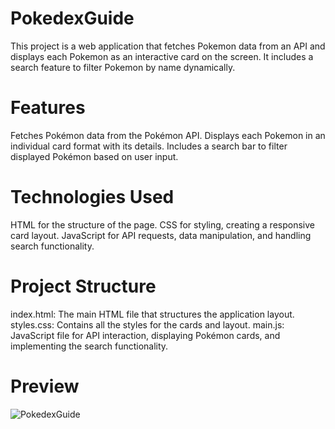 # PokedexGuide
This project is a web application that fetches Pokemon data from an API and displays each Pokemon as an interactive card on the screen. It includes a search feature to filter Pokemon by name dynamically.

# Features
Fetches Pokémon data from the Pokémon API.
Displays each Pokemon in an individual card format with its details.
Includes a search bar to filter displayed Pokémon based on user input.

# Technologies Used
HTML for the structure of the page.
CSS for styling, creating a responsive card layout.
JavaScript for API requests, data manipulation, and handling search functionality.

# Project Structure
index.html: The main HTML file that structures the application layout.
styles.css: Contains all the styles for the cards and layout.
main.js: JavaScript file for API interaction, displaying Pokémon cards, and implementing the search functionality.

# Preview
![PokedexGuide](https://github.com/user-attachments/assets/be9e4bdc-f085-44f4-bd13-6e15588d6254)
